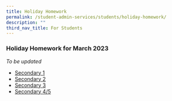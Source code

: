```yaml
---
title: Holiday Homework
permalink: /student-admin-services/students/holiday-homework/
description: ""
third_nav_title: For Students
---
```

### Holiday Homework for March 2023
_To be updated_

* [Secondary 1](/files/)
* [Secondary 2](/files/)
* [Secondary 3](/files/)
* [Secondary 4/5](/files/)